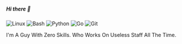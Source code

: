 ##### Hi there 👋

![Linux](https://img.shields.io/static/v1?style=square&color=0F0F0F&logoColor=FFFFCC&logo=linux&label=&message=Linux) ![Bash](https://img.shields.io/static/v1?style=square&color=0F0F0F&logoColor=FFFFCC&logo=gnu-bash&label=&message=Bash) ![Python](https://img.shields.io/static/v1?style=square&color=0F0F0F&logoColor=FFFFCC&logo=python&label=&message=Python)  ![Go](https://img.shields.io/static/v1?style=square&color=0F0F0F&logoColor=FFFFCC&logo=go&label=&message=Go) ![Git](https://img.shields.io/static/v1?style=square&color=0F0F0F&logoColor=FFFFCC&logo=git&label=&message=Git) 

I'm A Guy With Zero Skills. Who Works On Useless Staff All The Time.
